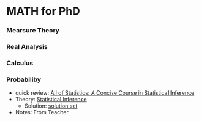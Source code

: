 # MATH for PhD


### Mearsure Theory

### Real Analysis

### Calculus

### Probabiliby

- quick review: [All of Statistics: A Concise Course in
Statistical Inference ](https://www.ic.unicamp.br/~wainer/cursos/1s2013/ml/livro.pdf)
- Theory: [Statistical Inference](https://fsalamri.files.wordpress.com/2015/02/casella_berger_statistical_inference1.pdf)
  - Solution: [solution set](http://contacts.ucalgary.ca/info/math/files/info/unitis/courses/STAT723/W2010/LEC1/STAT723-W10-LEC1-Publisher%27s-Solution-to-All-Problems-in-Text.pdf)
- Notes: From Teacher



